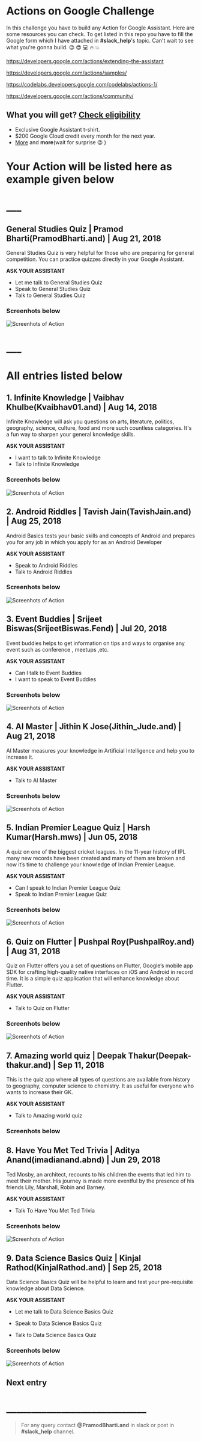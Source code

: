 # Actions on Google Challenge

In this challenge you have to build any Action for Google Assistant. Here are some resources you can check. To get listed in this repo you have to fill the Google form which I have attached in **#slack_help**'s topic. 
Can't wait to see what you're gonna build. :wink: :heart_eyes:
:computer: :fire: :boom: 

https://developers.google.com/actions/extending-the-assistant

https://developers.google.com/actions/samples/

https://codelabs.developers.google.com/codelabs/actions-1/

https://developers.google.com/actions/community/

## What you will get? [Check eligibility](https://developers.google.com/actions/community/faq#eligibility)

* Exclusive Google Assistant t-shirt.
* $200 Google Cloud credit every month for the next year.
* [More](https://developers.google.com/actions/community/overview) and **more**(wait for surprise :wink: )
 
# Your Action will be listed here as example given below

# ___

## General Studies Quiz | Pramod Bharti(PramodBharti.and) | Aug 21, 2018 

General Studies Quiz is very helpful for those who are preparing for general competition. You can practice quizzes directly in your Google Assistant.

**ASK YOUR ASSISTANT**

* Let me talk to General Studies Quiz
* Speak to General Studies Quiz
* Talk to General Studies Quiz

### Screenhots below

![Screenhots of Action](https://github.com/pramodbharti/Actions-on-Google-Challenge/blob/master/screenshots/GeneralStudiesQuiz-PramodBharti.jpeg)

# ___

# All entries listed below

## 1. Infinite Knowledge | Vaibhav Khulbe(Kvaibhav01.and) | Aug 14, 2018 

Infinite Knowledge will ask you questions on arts, literature, politics, geography, science, culture, food and more such countless categories. It's a fun way to sharpen your general knowledge skills. 

**ASK YOUR ASSISTANT**

* I want to talk to Infinite Knowledge
* Talk to Infinite Knowledge

### Screenhots below

![Screenhots of Action](https://github.com/pramodbharti/Actions-on-Google-Challenge/blob/master/screenshots/InfiniteKnowledge-VaibhavKhulbe.jpeg)


## 2. Android Riddles | Tavish Jain(TavishJain.and) | Aug 25, 2018 

Android Basics tests your basic skills and concepts of Android and prepares you for any job in which you apply for as an Android Developer

**ASK YOUR ASSISTANT**

* Speak to Android Riddles
* Talk to Android Riddles

### Screenhots below

![Screenhots of Action](https://github.com/pramodbharti/Actions-on-Google-Challenge/blob/master/screenshots/AndroidRiddles-TavishJain.jpg)


## 3. Event Buddies | Srijeet Biswas(SrijeetBiswas.Fend) | Jul 20, 2018 

Event buddies helps to get information on tips and ways to organise any event such as conference , meetups ,etc.

**ASK YOUR ASSISTANT**

* Can I talk to Event Buddies
* I want to speak to Event Buddies

### Screenhots below

![Screenhots of Action](https://github.com/pramodbharti/Actions-on-Google-Challenge/blob/master/screenshots/EventBuddies-SrijeetBiswas.jpeg)

## 4. AI Master | Jithin K Jose(Jithin_Jude.and) | Aug 21, 2018 

AI Master measures your knowledge in Artificial Intelligence and help you to increase it.

**ASK YOUR ASSISTANT**

* Talk to AI Master

### Screenhots below

![Screenhots of Action](https://github.com/pramodbharti/Actions-on-Google-Challenge/blob/master/screenshots/AIMaster-JithinJude.jpg)

## 5. Indian Premier League Quiz | Harsh Kumar(Harsh.mws) | Jun 05, 2018 

A quiz on one of the biggest cricket leagues.
In the 11-year history of IPL many new records have been created and many of them are broken and now it’s time to challenge your knowledge of Indian Premier League.

**ASK YOUR ASSISTANT**

* Can I speak to Indian Premier League Quiz
* Speak to Indian Premier League Quiz

### Screenhots below

![Screenhots of Action](https://github.com/pramodbharti/Actions-on-Google-Challenge/blob/master/screenshots/IndianPremierLeagueQuiz-HarshKumar.jpeg)

## 6. Quiz on Flutter | Pushpal Roy(PushpalRoy.and) | Aug 31, 2018 

Quiz on Flutter offers you a set of questions on Flutter, Google’s mobile app SDK for crafting high-quality native interfaces on iOS and Android in record time. It is a simple quiz application that will enhance knowledge about Flutter.

**ASK YOUR ASSISTANT**

* Talk to Quiz on Flutter

### Screenhots below

![Screenhots of Action](https://github.com/pramodbharti/Actions-on-Google-Challenge/blob/master/screenshots/QuizOnFlutter-PushpalRoy.jpg)

## 7. Amazing world quiz | Deepak Thakur(Deepak-thakur.and) | Sep 11, 2018 

This  is the quiz app where all types of questions are available from history to geography, computer science to chemistry. It as useful for everyone who wants to increase their GK.

**ASK YOUR ASSISTANT**

* Talk to Amazing world quiz

### Screenhots below


## 8. Have You Met Ted Trivia | Aditya Anand(imadianand.abnd) | Jun 29, 2018 

Ted Mosby, an architect, recounts to his children the events that led him to meet their mother. His journey is made more eventful by the presence of his friends Lily, Marshall, Robin and Barney.

**ASK YOUR ASSISTANT**

* Talk To Have You Met Ted Trivia

### Screenhots below

![Screenhots of Action](https://github.com/pramodbharti/Actions-on-Google-Challenge/blob/master/screenshots/HaveYouMetTrivia-AdityaAnand.png)

## 9. Data Science Basics Quiz | Kinjal Rathod(KinjalRathod.and) | Sep 25, 2018 

Data Science Basics Quiz will be helpful to learn and test your pre-requisite knowledge about Data Science.

**ASK YOUR ASSISTANT**

* Let me talk to Data Science Basics Quiz

* Speak to Data Science Basics Quiz

* Talk to Data Science Basics Quiz

### Screenhots below

![Screenhots of Action](https://github.com/pramodbharti/Actions-on-Google-Challenge/blob/master/screenshots/DataScienceBasicsQuiz-KinjalRathod.jpeg)

## Next entry

# ____________________________
> For any query contact **@PramodBharti.and** in slack or post in **#slack_help** channel.
